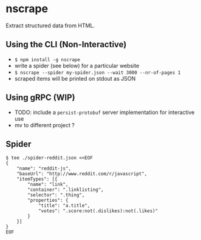 # nscrape

Extract structured data from HTML.

## Using the CLI (Non-Interactive)
- `$ npm install -g nscrape`
- write a spider (see below) for a particular website
- `$ nscrape --spider my-spider.json --wait 3000 --nr-of-pages 1`
- scraped items will be printed on stdout as JSON

## Using gRPC (WIP)
- TODO: include a `persist-protobuf` server implementation for interactive use
- mv to different project ?

## Spider
```
$ tee ./spider-reddit.json <<EOF
{
    "name": "reddit-js",
    "baseUrl": "http://www.reddit.com/r/javascript",
    "itemTypes": [{
        "name": "link",
        "container": ".linklisting",
        "selector": ".thing",
        "properties": {
            "title": "a.title",
            "votes": ".score:not(.dislikes):not(.likes)"
        }
    }]
}
EOF
```